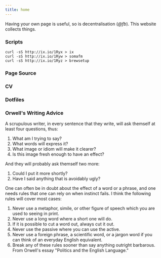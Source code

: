 ```yaml
---
title: home
---
```



Having your own page is useful, so is decentralisation (*@fb*). This website collects things.

### Scripts

~~~
curl -sS http://ix.io/1Ryx > ix
curl -sS http://ix.io/1Ryw > somafm
curl -sS http://ix.io/1Ryz > brewsetup
~~~

### Page Source

### CV

### Dotfiles

### Orwell's Writing Advice

A scrupulous writer, in every sentence that they write, will ask themself at least four questions, thus:

1. What am I trying to say?
1. What words will express it?
1. What image or idiom will make it clearer?
1. Is this image fresh enough to have an effect?

And they will probably ask themself two more:

1. Could I put it more shortly?
1. Have I said anything that is avoidably ugly?

One can often be in doubt about the effect of a word or a phrase, and one needs rules that one can rely on when instinct fails. I think the following rules will cover most cases:

1. Never use a metaphor, simile, or other figure of speech which you are used to seeing in print.
1. Never use a long word where a short one will do.
1. If it is possible to cut a word out, always cut it out.
1. Never use the passive where you can use the active.
1. Never use a foreign phrase, a scientific word, or a jargon word if you can think of an everyday English equivalent.
1. Break any of these rules sooner than say anything outright barbarous.
From Orwell's essay "Politics and the English Language."
